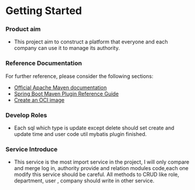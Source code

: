 # Getting Started

### Product aim

* This project aim to construct a platform that everyone and each company can use it to manage its authority.

### Reference Documentation

For further reference, please consider the following sections:

* [Official Apache Maven documentation](https://maven.apache.org/guides/index.html)
* [Spring Boot Maven Plugin Reference Guide](https://docs.spring.io/spring-boot/docs/2.5.3/maven-plugin/reference/html/)
* [Create an OCI image](https://docs.spring.io/spring-boot/docs/2.5.3/maven-plugin/reference/html/#build-image)

### Develop Roles
* Each sql which type is update except delete should set create and update time and user code util mybatis plugin finished.

### Service Introduce
* This service is the most import service in the project, 
I will only compare and merge log in, authority provide and 
  relation modules code,each one modify this service should be
  careful. All methods to CRUD like role, department, user , 
  company should write in other service.

